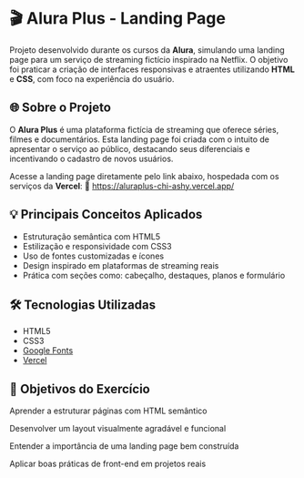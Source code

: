 # 🎬 Alura Plus - Landing Page

Projeto desenvolvido durante os cursos da **Alura**, simulando uma landing page para um serviço de streaming fictício inspirado na Netflix. O objetivo foi praticar a criação de interfaces responsivas e atraentes utilizando **HTML** e **CSS**, com foco na experiência do usuário.

## 🌐 Sobre o Projeto

O **Alura Plus** é uma plataforma fictícia de streaming que oferece séries, filmes e documentários. Esta landing page foi criada com o intuito de apresentar o serviço ao público, destacando seus diferenciais e incentivando o cadastro de novos usuários.

Acesse a landing page diretamente pelo link abaixo, hospedada com os serviços da **Vercel**: 🔗 https://aluraplus-chi-ashy.vercel.app/

## 💡 Principais Conceitos Aplicados

- Estruturação semântica com HTML5
- Estilização e responsividade com CSS3
- Uso de fontes customizadas e ícones
- Design inspirado em plataformas de streaming reais
- Prática com seções como: cabeçalho, destaques, planos e formulário

## 🛠️ Tecnologias Utilizadas

- HTML5
- CSS3
- [Google Fonts](https://fonts.google.com/)
- [Vercel](https://aluraplus-chi-ashy.vercel.app/) 

## 🎯 Objetivos do Exercício
Aprender a estruturar páginas com HTML semântico

Desenvolver um layout visualmente agradável e funcional

Entender a importância de uma landing page bem construída

Aplicar boas práticas de front-end em projetos reais
